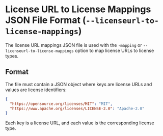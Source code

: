 # License URL to License Mappings JSON File Format (`--licenseurl-to-license-mappings`)

The license URL mappings JSON file is used with the `-mapping` or `--licenseurl-to-license-mappings` option to map license URLs to license types.

## Format

The file must contain a JSON object where keys are license URLs and values are license identifiers:

```json
{
  "https://opensource.org/licenses/MIT": "MIT",
  "https://www.apache.org/licenses/LICENSE-2.0": "Apache-2.0"
}
```

Each key is a license URL, and each value is the corresponding license type.
